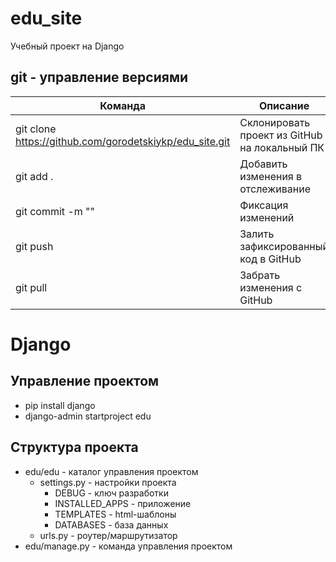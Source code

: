 # edu_site
Учебный проект на Django

## git - управление версиями
|Команда|Описание|
|---|---|
|git clone https://github.com/gorodetskiykp/edu_site.git|Склонировать проект из GitHub на локальный ПК|
|git add .|Добавить изменения в отслеживание|
|git commit -m ""|Фиксация изменений|
|git push|Залить зафиксированный код в GitHub|
|git pull|Забрать изменения с GitHub|

# Django

## Управление проектом
- pip install django
- django-admin startproject edu

## Структура проекта
- edu/edu - каталог управления проектом
  - settings.py - настройки проекта
    - DEBUG - ключ разработки
    - INSTALLED_APPS - приложение
    - TEMPLATES - html-шаблоны
    - DATABASES - база данных
  - urls.py - роутер/маршрутизатор
- edu/manage.py - команда управления проектом

